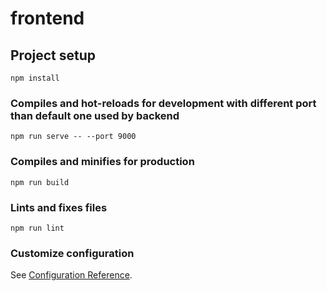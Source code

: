 # frontend

## Project setup
```
npm install
```

### Compiles and hot-reloads for development with different port than default one used by backend
```
npm run serve -- --port 9000
```

### Compiles and minifies for production
```
npm run build
```

### Lints and fixes files
```
npm run lint
```

### Customize configuration
See [Configuration Reference](https://cli.vuejs.org/config/).
